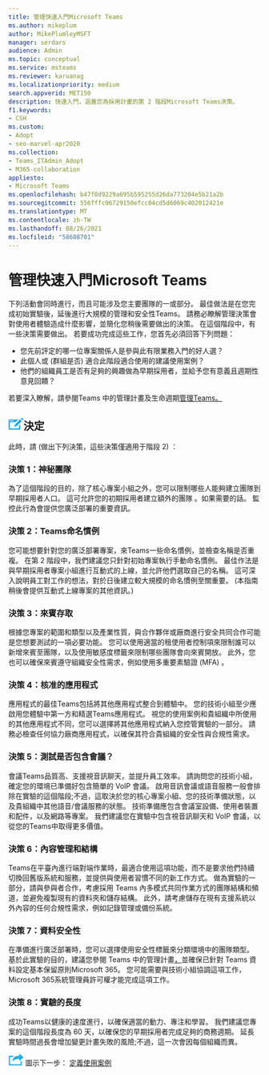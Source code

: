 ```yaml
---
title: 管理快速入門Microsoft Teams
ms.author: mikeplum
author: MikePlumleyMSFT
manager: serdars
audience: Admin
ms.topic: conceptual
ms.service: msteams
ms.reviewer: karuanag
ms.localizationpriority: medium
search.appverid: MET150
description: 快速入門，涵蓋您為採用計畫的第 2 階段Microsoft Teams決策。
f1.keywords:
- CSH
ms.custom:
- Adopt
- seo-marvel-apr2020
ms.collection:
- Teams_ITAdmin_Adopt
- M365-collaboration
appliesto:
- Microsoft Teams
ms.openlocfilehash: b47f0d9229a695b595255d26da773204e5b21a2b
ms.sourcegitcommit: 556fffc96729150efcc04cd5d6069c402012421e
ms.translationtype: MT
ms.contentlocale: zh-TW
ms.lasthandoff: 08/26/2021
ms.locfileid: "58608701"
---
```

# <a name="governance-quick-start-for-microsoft-teams"></a>管理快速入門Microsoft Teams

下列活動會同時進行，而且可能涉及您主要團隊的一或部分。 最佳做法是在您完成初始實驗後，延後進行大規模的管理和安全性Teams。 請務必瞭解管理決策會對使用者體驗造成什麼影響，並簡化您稍後需要做出的決策。 在這個階段中，有一些決策需要做出。 若要成功完成這些工作，您首先必須回答下列問題：

- 您先前評定的哪一位專案關係人是參與此有限業務入門的好人選？
- 此個人或 (群組是否) 適合此階段適合使用的建議使用案例？  
- 他們的組織員工是否有足夠的興趣做為早期採用者，並給予您有意義且週期性意見回饋？ 

若要深入瞭解，請參閱[](plan-teams-governance.md)Teams 中的管理計畫及生命週期[管理Teams。](plan-teams-lifecycle.md)

## <a name="an-icon-representing-a-decision-pointdecisions"></a>![表示決策點的圖示](media/teams-adoption-decision-icon.png)決定

此時，請 (做出下列決策，這些決策僅適用于階段 2) ：

### <a name="decision-1-who-can-create-teams"></a>決策 1：神秘團隊 

為了這個階段的目的，除了核心專案小組之外，您可以限制哪些人能夠建立團隊到早期採用者人口。 這可允許您的初期採用者建立額外的團隊 。如果需要的話。 監控此行為會提供您廣泛部署的重要資訊。

### <a name="decision-2-teams-naming-conventions"></a>決策 2：Teams命名慣例 

您可能想要針對您的廣泛部署專案，來Teams一些命名慣例，並檢查名稱是否重複。 在第 2 階段中，我們建議您只針對初始專案執行手動命名慣例。 最佳作法是與早期採用者專案小組進行互動式的上線，並允許他們選取自己的名稱。 這可深入說明員工對工作的想法，對於日後建立較大規模的命名慣例至關重要。  (本指南稍後會提供互動式上線專案的其他資訊。) 

### <a name="decision-3-guest-access"></a>決策 3：來賓存取

根據您專案的範圍和類型以及產業性質，與合作夥伴或廠商進行安全共同合作可能是您想要測試的一項必要功能。 您可以使用適當的租使用者控制項來限制誰可以新增來賓至團隊，以及使用敏感度標籤來限制哪些團隊會向來賓開放。 此外，您也可以確保來賓遵守組織安全性需求，例如使用多重要素驗證 (MFA) 。

### <a name="decision-4-approved-apps"></a>決策 4：核准的應用程式

應用程式的最佳Teams包括將其他應用程式整合到體驗中。 您的技術小組至少應啟用您體驗中第一方和精選Teams應用程式。 視您的使用案例和貴組織中所使用的其他應用程式不同，您可以選擇將其他應用程式納入您控管實驗的一部分。 請務必檢查任何協力廠商應用程式，以確保其符合貴組織的安全性與合規性需求。

### <a name="decision-5-are-meetings-included-in-your-test"></a>決策 5：測試是否包含會議？ 

會議Teams品質高、支援視音訊聊天，並提升員工效率。 請詢問您的技術小組，確定您的環境已準備好包含簡單的 VoIP 會議。 啟用音訊會議或語音服務一般會排除在實驗的這個階段;不過，這取決於您的核心專案小組、您的技術準備狀態，以及貴組織中其他語音/會議服務的狀態。 技術準備應包含會議室設備、使用者裝置和配件，以及網路等專案。 我們建議您在實驗中包含視音訊聊天和 VoIP 會議，以從您的Teams中取得更多價值。 

### <a name="decision-6-content-management-and-structure"></a>決策 6：內容管理和結構
Teams在平臺內進行端對端作業時，最適合使用這項功能，而不是要求他們持續切換回舊版系統和服務，並提供與使用者習慣不同的新工作方式。 做為實驗的一部分，請與參與者合作，考慮採用 Teams 內多模式共同作業方式的團隊結構和頻道，並避免複製現有的資料夾和儲存結構。 此外，請考慮儲存在現有支援系統以外內容的任何合規性需求，例如記錄管理或備份系統。

### <a name="decision-7--data-security"></a>決策 7：資料安全性

在準備進行廣泛部署時，您可以選擇使用安全性標籤來分類環境中的團隊類型。 基於此實驗的目的，建議您參閱 Teams 中的管理計畫[，](plan-teams-governance.md)並確保已針對 Teams 資料設定基本保留原則Microsoft 365。 您可能需要與技術小組協調這項工作，Microsoft 365系統管理員許可權才能完成這項工作。

### <a name="decision-8-length-of-your-experiment"></a>決策 8：實驗的長度

成功Teams以健康的速度進行，以確保適當的動力、專注和學習。 我們建議您專案的這個階段長度為 60 天，以確保您的早期採用者完成足夠的商務週期。 延長實驗時間過長會增加變更計畫失敗的風險;不過，這一次會因每個組織而異。  

![代表下一個步驟的 ](media/teams-adoption-next-icon.png) 圖示下一步： [定義使用案例](teams-adoption-define-usage-scenarios.md)
